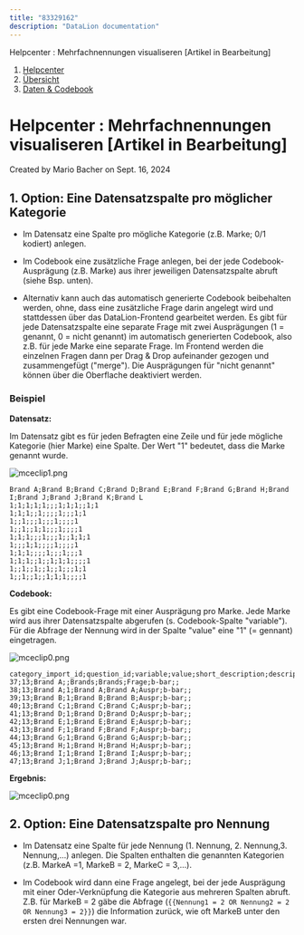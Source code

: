 ```yaml
---
title: "83329162"
description: "DataLion documentation"
---
```


Helpcenter : Mehrfachnennungen visualiseren \[Artikel in Bearbeitung\]  

1.  [Helpcenter](index.html)
2.  [Übersicht](2982609.html)
3.  [Daten & Codebook](3440667.html)

# Helpcenter : Mehrfachnennungen visualiseren \[Artikel in Bearbeitung\]

Created by Mario Bacher on Sept. 16, 2024

## 1\. Option: Eine Datensatzspalte pro möglicher Kategorie

-   Im Datensatz eine Spalte pro mögliche Kategorie (z.B. Marke; 0/1 kodiert) anlegen. 
    
-   Im Codebook eine zusätzliche Frage anlegen, bei der jede Codebook-Ausprägung (z.B. Marke) aus ihrer jeweiligen Datensatzspalte abruft (siehe Bsp. unten).
    
-   Alternativ kann auch das automatisch generierte Codebook beibehalten werden, ohne, dass eine zusätzliche Frage darin angelegt wird und stattdessen über das DataLion-Frontend gearbeitet werden. Es gibt für jede Datensatzspalte eine separate Frage mit zwei Ausprägungen (1 = genannt, 0 = nicht genannt) im automatisch generierten Codebook, also z.B. für jede Marke eine separate Frage. Im Frontend werden die einzelnen Fragen dann per Drag & Drop aufeinander gezogen und zusammengefügt ("merge"). Die Ausprägungen für "nicht genannt" können über die Oberflache deaktiviert werden.
    

### Beispiel

**Datensatz:**

Im Datensatz gibt es für jeden Befragten eine Zeile und für jede mögliche Kategorie (hier Marke) eine Spalte. Der Wert "1" bedeutet, dass die Marke genannt wurde. 

![mceclip1.png](/img/83755123.png?width=760)

```
Brand A;Brand B;Brand C;Brand D;Brand E;Brand F;Brand G;Brand H;Brand I;Brand J;Brand J;Brand K;Brand L
1;1;1;1;1;;;1;1;1;;1;1
1;1;1;;1;;;;1;;;1;1
1;;1;;;1;;;1;;;;1
1;;1;;1;1;;;1;;;;1
1;1;1;;;1;;;1;;1;1;1
1;;;1;1;;;;1;;;;1
1;1;1;;;;1;;;1;;;1
1;1;1;;1;;1;1;1;;;;1
1;;1;;1;;1;;1;;;1;1
1;;1;;1;;1;1;1;;;;1
```

**Codebook:** 

Es gibt eine Codebook-Frage mit einer Ausprägung pro Marke. Jede Marke wird aus ihrer Datensatzspalte abgerufen (s. Codebook-Spalte "variable"). Für die Abfrage der Nennung wird in der Spalte "value" eine "1" (= gennant) eingetragen.

![mceclip0.png](/img/83755130.png?width=760)

```
category_import_id;question_id;variable;value;short_description;description;cat;chart_type;settings;level_1
37;13;Brand A;;Brands;Brands;Frage;b-bar;;
38;13;Brand A;1;Brand A;Brand A;Auspr;b-bar;;
39;13;Brand B;1;Brand B;Brand B;Auspr;b-bar;;
40;13;Brand C;1;Brand C;Brand C;Auspr;b-bar;;
41;13;Brand D;1;Brand D;Brand D;Auspr;b-bar;;
42;13;Brand E;1;Brand E;Brand E;Auspr;b-bar;;
43;13;Brand F;1;Brand F;Brand F;Auspr;b-bar;;
44;13;Brand G;1;Brand G;Brand G;Auspr;b-bar;;
45;13;Brand H;1;Brand H;Brand H;Auspr;b-bar;;
46;13;Brand I;1;Brand I;Brand I;Auspr;b-bar;;
47;13;Brand J;1;Brand J;Brand J;Auspr;b-bar;;
```

**Ergebnis:**

![mceclip0.png](/img/83755136?width=760)

## 2\. Option: Eine Datensatzspalte pro Nennung

-   Im Datensatz eine Spalte für jede Nennung (1. Nennung, 2. Nennung,3. Nennung,...) anlegen. Die Spalten enthalten die genannten Kategorien (z.B. MarkeA =1, MarkeB = 2, MarkeC = 3,...).
    
-   Im Codebook wird dann eine Frage angelegt, bei der jede Ausprägung mit einer Oder-Verknüpfung die Kategorie aus mehreren Spalten abruft. Z.B. für MarkeB = 2 gäbe die Abfrage (`{{Nennung1 = 2 OR Nennung2 = 2 OR Nennung3 = 2}}`) die Information zurück, wie oft MarkeB unter den ersten drei Nennungen war.